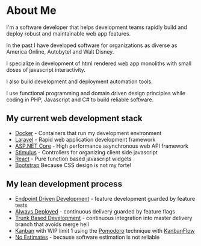 # About Me

I'm a software developer that helps development teams rapidly build and deploy robust and maintainable web app features.

In the past I have developed software for organizations as diverse as America Online, Autobytel and Walt Disney.

I specialize in development of html rendered web app monoliths with small doses of javascript interactivity.

I also build development and deployment automation tools.

I use functional programming and domain driven design principles while coding in PHP, Javascript and C# to build reliable software.

## My current web development stack

+ [Docker](https://www.docker.com/why-docker) - Containers that run my development environment
+ [Laravel](https://laravel.com) - Rapid web application development framework
+ [ASP.NET Core](https://docs.microsoft.com/en-us/aspnet/core) - High performance asynchronous web API framework
+ [Stimulus](https://stimulusjs.org/handbook/origin) - Controllers for organizing client side javascript
+ [React](https://reactjs.org/docs/hooks-intro.html) - Pure function based javascript widgets
+ [Bootstrap](https://getbootstrap.com/) Because CSS design is not my forte!

## My lean development process

+ [Endpoint Driven Development](index.md) - feature development guarded by feature tests
+ [Always Deployed](index.md) - continuous delivery guarded by feature flags
+ [Trunk Based Development](https://trunkbaseddevelopment.com/) - continuous integration into master delivery branch that avoids merge hell
+ [Kanban](https://www.atlassian.com/agile/kanban/wip-limits) with WIP limit 1 using the [Pomodoro](https://en.wikipedia.org/wiki/Pomodoro_Technique) technique with [KanbanFlow](https://kanbanflow.com)
+ [No Estimates](http://ronjeffries.com/xprog/articles/the-noestimates-movement/) - because software estimation is not reliable